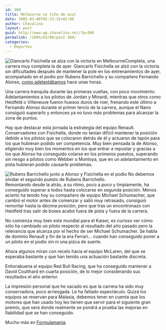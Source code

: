```yaml
---
id: 360
title: Melbourne se tiñe de azul
date: 2005-03-06T05:15:15+02:00
author: Chavalina
layout: post
guid: http://www.wp.chavalina.net/?p=360
permalink: /2005/03/06/post-360/
categories:
  - Deportes
---
```

<img class="imgizqda" src="http://www.formulamania.com/img/fotos/fisico-melbourne-podio.jpg" alt="Giancarlo Fisichella se alza con la victoria en Melbourne" />Completa, una carrera muy completa la de ayer. Giancarlo Fisichella se alz&oacute; con la victoria sin dificultades despu&eacute;s de mantener la pole en los entrenamientos de ayer, acompa&ntilde;ado en el podio por Rubens Barrichello y su compa&ntilde;ero Fernando Alonso, <a href="http://www.formulamania.com/news/comentar.php?idpost=386" target="_blank">como adelant&aacute;bamos</a> hace unas horas.

Una carrera tranquila durante las primeras vueltas, con poco movimiento. Adelantamientos a los pilotos de Jordan y Minardi, mientras que otros como Heidfeld o Villeneuve fueron huesos duros de roer, frenando este &uacute;ltimo a Fernando Alonso durante el primer tercio de la carrera, aunque el Nano consigui&oacute; superarlo y entonces ya no tuvo m&aacute;s problemas para alcanzar la zona de puntos.

Hay que destacar esta jornada la estrategia del equipo Renault. Conservadores con Fisichella, donde no ten&iacute;an dif&iacute;cil mantener la posici&oacute;n debido a los pilotos que se colocaron detr&aacute;s de &eacute;l y actuaron de tap&oacute;n para los que hubieran podido ser competencia. Muy bien pensada la de Alonso, eligiendo muy bien los momentos en los que entrar a repostar y gracias a los que Alonso ha conseguido colarse en los primeros puestos, superando sin riesgo a pilotos como Webber o Montoya, que en un adelantamiento en pista hubieran podido causarle problemas.

<img class="imgizqda" src="http://www.formulamania.com/img/fotos/barrichello-melbourne-podio.jpg" alt="Rubens Barrichello junto a Alonso y Fisichella en el podio" /> No debemos olvidar el segundo puesto de Rubens Barrichello.  
Remontando desde la atr&aacute;s, a su ritmo, poco a poco y limpiamente, ha conseguido superar a todos hasta colocarse en segunda posici&oacute;n. Menos acierto ha tenido hoy su compa&ntilde;ero de equipo Michael Schumacher, que cambi&oacute; el motor antes de comenzar y sali&oacute; muy retrasado, consigui&oacute; remontar hasta la d&eacute;cima posici&oacute;n, pero que tras un encontronazo con Heidfeld tras salir de boxes acab&oacute; fuera de pista y fuera de la carrera.

No comienza muy bien este mundial para el Kaiser, es curioso ver c&oacute;mo s&oacute;lo ha cambiado un piloto respecto al resultado del a&ntilde;o pasado pero la relevancia que alcanza por el hecho de ser Michael Schumacher. Se habla de dominio Renault y fin de la era Ferrari&#8230; cuando han conseguido poner a un piloto en el podio sin ni una pizca de suerte.

Ahora algunos miran con recelo hacia el equipo McLaren, del que se esperaba bastante y que han tenido una actuaci&oacute;n bastante discreta.

Enhorabuena al equipo Red Bull Racing, que ha conseguido mantener a David Coulthard en cuarta posici&oacute;n, de lo mejor considerando sus resultados el a&ntilde;o anterior.

La impresi&oacute;n personal que he sacado es que la carrera ha sido muy conservadora, poco arriesgada. Le ha faltado espect&aacute;culo. Quiz&aacute; los equipos se reservan para Malasia, debemos tener en cuenta que los motores que han usado hoy les tienen que servir para el siguiente gran premio, que ser&aacute; donde realmente se pondr&aacute; a prueba las mejoras en fiabilidad que se han conseguido.

Mucho m&aacute;s en <a href="http://www.formulamania.com" target="_blank">Formulamania</a>.